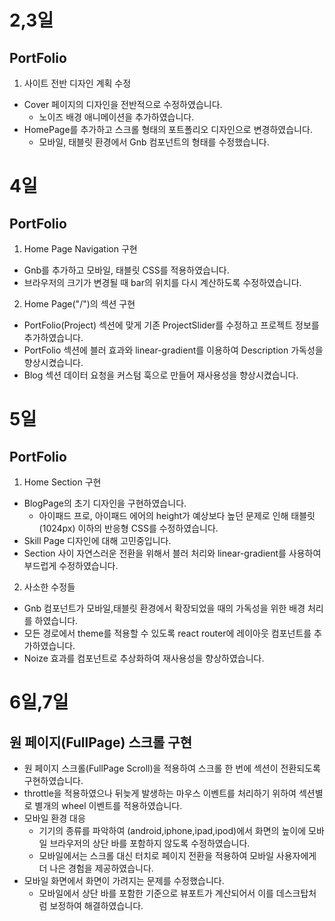 # 2,3일 

## PortFolio
1. 사이트 전반 디자인 계획 수정
  - Cover 페이지의 디자인을 전반적으로 수정하였습니다.
      - 노이즈 배경 애니메이션을 추가하였습니다.
  - HomePage를 추가하고 스크롤 형태의 포트폴리오 디자인으로 변경하였습니다.
      - 모바일, 태블릿 환경에서 Gnb 컴포넌트의 형태를 수정했습니다.

# 4일
## PortFolio
1. Home Page Navigation 구현
  - Gnb를 추가하고 모바일, 태블릿 CSS를 적용하였습니다.
  - 브라우저의 크기가 변경될 때 bar의 위치를 다시 계산하도록 수정하였습니다.
2. Home Page("/")의 섹션 구현
  - PortFolio(Project) 섹션에 맞게 기존 ProjectSlider를 수정하고 프로젝트 정보를 추가하였습니다.
  - PortFolio 섹션에 블러 효과와 linear-gradient를 이용하여 Description 가독성을 향상시켰습니다.
  - Blog 섹션 데이터 요청을 커스텀 훅으로 만들어 재사용성을 향상시켰습니다.

# 5일

## PortFolio
1. Home Section 구현
  - BlogPage의 초기 디자인을 구현하였습니다.
    - 아이패드 프로, 아이패드 에어의 height가 예상보다 높던 문제로 인해 태블릿 (1024px) 이하의 반응형 CSS를 수정하였습니다.
  - Skill Page 디자인에 대해 고민중입니다.
  - Section 사이 자연스러운 전환을 위해서 블러 처리와 linear-gradient를 사용하여 부드럽게 수정하였습니다.
2. 사소한 수정들
  - Gnb 컴포넌트가 모바일,태블릿 환경에서 확장되었을 때의 가독성을 위한 배경 처리를 하였습니다.
  - 모든 경로에서 theme를 적용할 수 있도록 react router에 레이아웃 컴포넌트를 추가하였습니다.
  - Noize 효과를 컴포넌트로 추상화하여 재사용성을 향상하였습니다.

# 6일,7일
## 원 페이지(FullPage) 스크롤 구현
  - 원 페이지 스크롤(FullPage Scroll)을 적용하여 스크롤 한 번에 섹션이 전환되도록 구현하였습니다.
  - throttle을 적용하였으나 뒤늦게 발생하는 마우스 이벤트를 처리하기 위하여 섹션별로 별개의 wheel 이벤트를 적용하였습니다.
  - 모바일 환경 대응
    - 기기의 종류를 파악하여 (android,iphone,ipad,ipod)에서 화면의 높이에 모바일 브라우저의 상단 바를 포함하지 않도록 수정하였습니다.
    - 모바일에서는 스크롤 대신 터치로 페이지 전환을 적용하여 모바일 사용자에게 더 나은 경험을 제공하였습니다.
  - 모바일 화면에서 화면이 가려지는 문제를 수정했습니다.
    - 모바일에서 상단 바를 포함한 기준으로 뷰포트가 계산되어서 이를 데스크탑처럼 보정하여 해결하였습니다.
